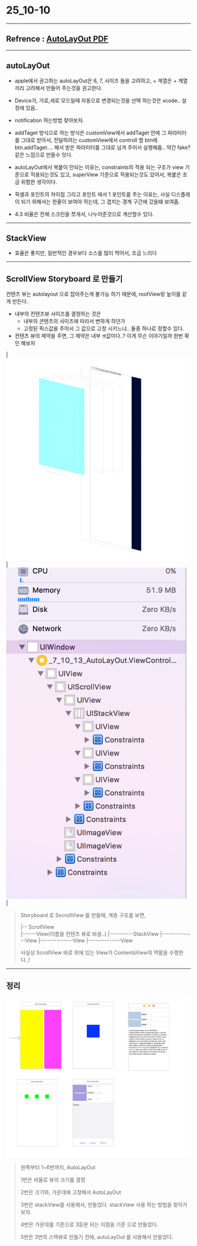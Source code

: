 # 25_10-10

---

## Refrence : [AutoLayOut PDF](/study/image/AutoLayOut.pdf)

---

## autoLayOut 

- apple에서 권고하는 autoLayOut은 6, 7, 사이즈 들을 고려하고, + 계열은  + 계열 끼리 고려해서 만들어 주는것을 권고한다.

- Device가, 가로,세로 모드일때 자동으로 변경되는것을 선택 하는것은 xcode.. 설정에 있음..

- notification 하는방법 찾아보자.

- addTaget 방식으로 하는 방식은 customView에서 addTaget 안에 그 파라미터를 그대로 받아서, 전달하려는 customView에서 controll 할 btn에 btn.addTaget.... 해서 받은 파라미터를 그대로 넘겨 주어서 실행해줌.. 약간 fake? 같은 느낌으로 만들수 잇다.

- autoLayOut에서 복붙이 안되는 이유는, constraints의 적용 되는 구조가 view 기준으로 적용되는것도 있고, superView 기준으로 적용되는것도 있어서, 복붙은 조금 위험한 생각이다.

- 픽셀과 포인트의 차이점 그리고 포인트 에서 1 포인트를 주는 이유는, 사실 디스플레이 되기 위해서는 한줄이 보여야 하는데, 그 겹치는 경계 구간에 갔을떄 보여줌.

- 4:3 비율은 전체 스크린을 쪼개서, 나누어준것으로 계산할수 있다.


---

## StackView

- 효율은 좋지만, 일반적인 경우보다 소스를 많이 먹어서, 조금 느리다

---

## ScrollView Storyboard 로 만들기

컨텐츠 뷰는 autolayout 으로 잡아주는게 불가능 하기 때문에, rootView랑  높이를 같게 만든다. 

- 내부의 컨텐츠뷰 사이즈를 결정하는 것은 
	- 내부의 콘텐츠의 사이즈에 따라서 변하게 하던가
	- 고정된 픽스값을 주어서 그 값으로 고정 시키느냐.. 둘중 하나로 정할수 있다. 
- 컨텐츠 뷰의 제약을 주면, 그 제약은 내부 `셋`값이다..? 이게 무슨 이야기일까 한번 확인 해보자


| ![screen](/study/image/Autolayout-1.jpg) | ![screen](/study/image/Autolayout-2.jpg) |

> Storyboard 로 SscrollView 를 만들때, 계층 구조를 보면, 
> 
> |-- ScrollView  
> |------View(이름을 컨텐츠 뷰로 바꿈..) 
> |----------StackView
> |--------------View
> |--------------View
> |--------------View
> 
> 사실상 ScrollView 바로 위에 있는 View가 ContentsView의 역활을 수행한다..! 

---

## 정리


![screen](/study/image/AutoLayOut.jpg)

> 왼쪽부터 1~6번까지, AutoLayOut 
> 
> 1번은 비율로 뷰의 크기를 결정
> 
> 2번은 크기와, 가운데에 고정해서 AutoLayOut
> 
> 3번은 stackView를 사용해서, 만들었다. stackView 사용 하는 방법을 찾아가보자.
> 
> 4번은 가운데를 기준으로 3등분 되는 지점을 기준 으로 만들었다.
> 
> 5번은 3번의 스텍뷰로 만들기 전에, autuLayOut 를 사용해서 만들었다.
> 





